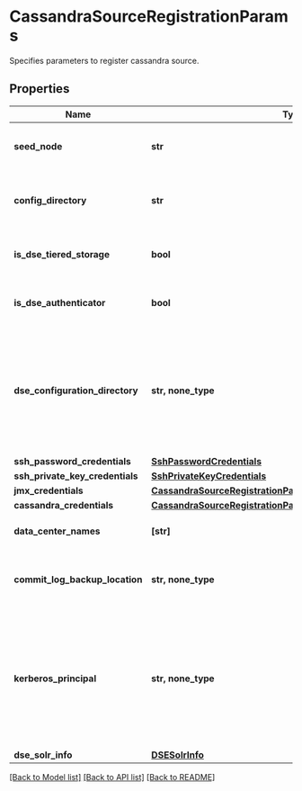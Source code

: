 # CassandraSourceRegistrationParams

Specifies parameters to register cassandra source.

## Properties
Name | Type | Description | Notes
------------ | ------------- | ------------- | -------------
**seed_node** | **str** | Any one seed node of the Cassandra cluster. | 
**config_directory** | **str** | Directory path containing Cassandra configuration YAML file. | 
**is_dse_tiered_storage** | **bool** | Set to true if this cluster has DSE tiered storage. | 
**is_dse_authenticator** | **bool** | Set to true if this cluster has DSE Authenticator. | 
**dse_configuration_directory** | **str, none_type** | Directory from where DSE specific configuration can be read. This should be set only when you are using the DSE distribution of Cassandra. | [optional] 
**ssh_password_credentials** | [**SshPasswordCredentials**](SshPasswordCredentials.md) |  | [optional] 
**ssh_private_key_credentials** | [**SshPrivateKeyCredentials**](SshPrivateKeyCredentials.md) |  | [optional] 
**jmx_credentials** | [**CassandraSourceRegistrationParamsAllOfJmxCredentials**](CassandraSourceRegistrationParamsAllOfJmxCredentials.md) |  | [optional] 
**cassandra_credentials** | [**CassandraSourceRegistrationParamsAllOfCassandraCredentials**](CassandraSourceRegistrationParamsAllOfCassandraCredentials.md) |  | [optional] 
**data_center_names** | **[str]** | Data centers for this cluster. | [optional] 
**commit_log_backup_location** | **str, none_type** | Commit Logs backup location on cassandra nodes | [optional] 
**kerberos_principal** | **str, none_type** | Principal for the kerberos connection. (This is required only if your Cassandra has Kerberos authentication. Please refer to the user guide.) | [optional] 
**dse_solr_info** | [**DSESolrInfo**](DSESolrInfo.md) |  | [optional] 

[[Back to Model list]](../README.md#documentation-for-models) [[Back to API list]](../README.md#documentation-for-api-endpoints) [[Back to README]](../README.md)


